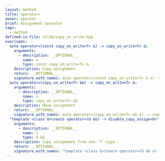 ```yaml
---
layout: method
title: operator=
owner: sparent
brief: Assignment operator
tags:
  - method
defined-in-file: stlab/copy_on_write.hpp
overloads:
  auto operator=(const copy_on_write<T> &) -> copy_on_write<T> &:
    arguments:
      - description: __OPTIONAL__
        name: x
        type: const copy_on_write<T> &
    description: Copy assignment
    return: __OPTIONAL__
    signature_with_names: auto operator=(const copy_on_write<T> & x) -> copy_on_write<T> &
  auto operator=(copy_on_write<T> &&) -> copy_on_write<T> &:
    arguments:
      - description: __OPTIONAL__
        name: x
        type: copy_on_write<T> &&
    description: Move assignment
    return: __OPTIONAL__
    signature_with_names: auto operator=(copy_on_write<T> && x) -> copy_on_write<T> &
  "template <class U>\nauto operator=(U &&) -> disable_copy_assign<U>":
    arguments:
      - description: __OPTIONAL__
        name: x
        type: U &&
    description: Copy assignment from non-`T`-type
    return: __OPTIONAL__
    signature_with_names: "template <class U>\nauto operator=(U && x) -> disable_copy_assign<U>"
---
```

